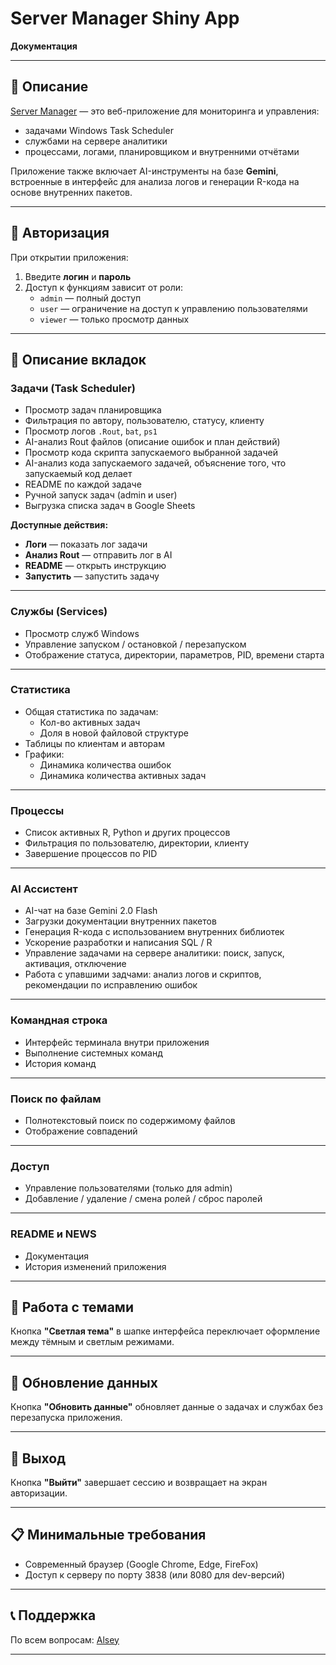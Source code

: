 # Server Manager Shiny App  
**Документация**

---

## 📖 Описание  

[Server Manager](http://94.130.22.47:3838/) — это веб-приложение для мониторинга и управления:

- задачами Windows Task Scheduler  
- службами на сервере аналитики  
- процессами, логами, планировщиком и внутренними отчётами  

Приложение также включает AI-инструменты на базе **Gemini**, встроенные в интерфейс для анализа логов и генерации R-кода на основе внутренних пакетов.

---

## 🔐 Авторизация  

При открытии приложения:

1. Введите **логин** и **пароль**
2. Доступ к функциям зависит от роли:
   - `admin` — полный доступ
   - `user` — ограничение на доступ к управлению пользователями
   - `viewer` — только просмотр данных  

---

## 📑 Описание вкладок  

### **Задачи (Task Scheduler)**  

- Просмотр задач планировщика
- Фильтрация по автору, пользователю, статусу, клиенту
- Просмотр логов `.Rout`, `bat`, `ps1`
- AI-анализ Rout файлов (описание ошибок и план действий)
- Просмотр кода скрипта запускаемого выбранной задачей
- AI-анализ кода запускаемого задачей, объяснение того, что запускаемый код делает
- README по каждой задаче
- Ручной запуск задач (admin и user)
- Выгрузка списка задач в Google Sheets

**Доступные действия:**

- **Логи** — показать лог задачи  
- **Анализ Rout** — отправить лог в AI  
- **README** — открыть инструкцию  
- **Запустить** — запустить задачу  

---

### **Службы (Services)**  

- Просмотр служб Windows
- Управление запуском / остановкой / перезапуском  
- Отображение статуса, директории, параметров, PID, времени старта  

---

### **Статистика**

- Общая статистика по задачам:
  - Кол-во активных задач
  - Доля в новой файловой структуре
- Таблицы по клиентам и авторам
- Графики:
  - Динамика количества ошибок
  - Динамика количества активных задач  

---

### **Процессы**

- Список активных R, Python и других процессов
- Фильтрация по пользователю, директории, клиенту  
- Завершение процессов по PID  

---

### **AI Ассистент**

- AI-чат на базе Gemini 2.0 Flash  
- Загрузки документации внутренних пакетов  
- Генерация R-кода с использованием внутренних библиотек  
- Ускорение разработки и написания SQL / R  
- Управление задачами на сервере аналитики: поиск, запуск, активация, отключение
- Работа с упавшими задчами: анализ логов и скриптов, рекомендации по исправлению ошибок

---

### **Командная строка**

- Интерфейс терминала внутри приложения  
- Выполнение системных команд  
- История команд  

---

### **Поиск по файлам**

- Полнотекстовый поиск по содержимому файлов  
- Отображение совпадений  

---

### **Доступ**

- Управление пользователями (только для admin)
- Добавление / удаление / смена ролей / сброс паролей  

---

### **README и NEWS**

- Документация  
- История изменений приложения  

---

## 🎨 Работа с темами  

Кнопка **"Светлая тема"** в шапке интерфейса переключает оформление между тёмным и светлым режимами.

---

## 🔄 Обновление данных  

Кнопка **"Обновить данные"** обновляет данные о задачах и службах без перезапуска приложения.

---

## 🚪 Выход  

Кнопка **"Выйти"** завершает сессию и возвращает на экран авторизации.

---

## 📋 Минимальные требования  

- Современный браузер (Google Chrome, Edge, FireFox)
- Доступ к серверу по порту 3838 (или 8080 для dev-версий)

---

## 📞 Поддержка  

По всем вопросам: [Alsey](https://t.me/AlexeySeleznev)

---

